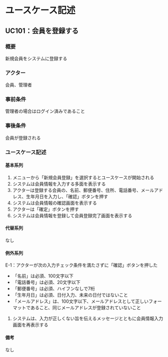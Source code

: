 # ユースケース記述

## UC101：会員を登録する

### 概要
新規会員をシステムに登録する
### アクター
会員、管理者
### 事前条件
管理者の場合はログイン済みであること
### 事後条件
会員が登録される

### ユースケース記述
#### 基本系列
1. メニューから「新規会員登録」を選択するとユースケースが開始される
1. システムは会員情報を入力する多面を表示する
1. アクターは登録する会員の、名前、郵便番号、住所、電話番号、メールアドレス、生年月日を入力し、「確認」ボタンを押す
1. システムは会員情報の確認画面を表示する
1. アクターは「確定」ボタンを押す
1. システムは会員情報を登録して会員登録完了画面を表示する

#### 代替系列
なし

#### 例外系列
E-1：アクターが次の入力チェック条件を満たさずに「確認」ボタンを押した
- 「名前」は必須、100文字以下
- 「電話番号」は必須、20文字以下
- 「郵便番号」は必須、ハイフンなしで7桁
- 「生年月日」は必須、日付入力、未来の日付ではないこと
- 「メールアドレス」は、100文字以下、メールアドレスとして正しいフォーマットであること、同じメールアドレスが登録されていないこと

1. システムは、入力が正しくない旨を伝えるメッセージとともに会員情報入力画面を再表示する

#### 備考
なし

